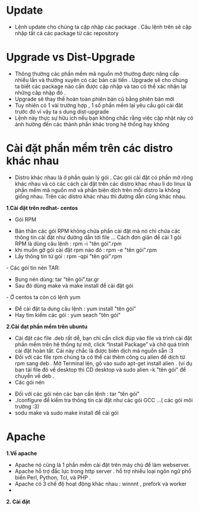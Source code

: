 # Update
- Lệnh update cho chúng ta cập nhập các package . Câu lệnh trên sẽ cập nhập tất cả các package từ các repository 

# Upgrade vs Dist-Upgrade
- Thông thường các phần mềm mã nguồn mở thường được nâng cấp nhiều lần và thường xuyên có các bản cái tiến . Upgrade sẽ cho chúng
ta biết các package nào cần được cập nhập và tao có thể xác nhận lại những câp nhập đó . 
- Upgrade sẽ thay thế hoàn toàn phiên bản cũ bằng phiên bản mới
- Tuy nhiên có 1 vài trường hợp , 1 số phần mềm lại yêu cầu gói cài đăt trước đó vì vậy ta s dung dist-upgrade
- Lệnh này thực sự hữu ích nếu bạn không chắc rằng việc cập nhật này có ảnh hưởng đến các thành phần khác trong hệ thống hay không

# Cài đặt phần mềm trên các distro khác nhau 
- Distro khác nhau là ở phần quản lý gói . Các gói cài đặt có phần mở rộng khác nhau và có các cách cài đặt trên các distro khac
nhau lí do linux là phần mềm mã nguồn mở và phần biên dịch trên mỗi distro la không giống nhau. Trên các distro khác nhau thì đường dẫn cũng khác nhau. 

**1.Cài đặt trên redhat- centos**

- Gói RPM
<ul>
<li>Bản thân các gói RPM không chứa phần cài đặt mà nó chỉ chứa các thông tin cài đặt như đường dẫn tới file ... Cách đơn giản để cài 1 gói RPM là dùng câu lệnh : rpm -i "tên gói".rpm 
<li>khi muốn gỡ gói cài đặt rpm nào đó : rpm -e  "tên gói".rpm 
<li>Lấy thông tin từ gói : rpm -qpi  "tên gói".rpm 
</ul>
- Các gói tin nén TAR:
<ul>
<li> Bung nén dùng: tar  "tên gói".tar.gr
<li> Sau đó dùng make và make install để cài đặt gói 
</ul>
- Ở centos ta còn có lệnh yum 
<ul>
<li>Để cài đặt ta dung câu lệnh : yum install  "tên gói" 
<li>Hay tìm kiếm các gói : yum seach  "tên gói"
</ul>

**2.Cài đạt phần mềm trên ubuntu**

- Cài đặt các file .deb  rất dễ, bạn chỉ cần click đúp vào file và trình cài đặt phần mềm trên hệ thống tự mở, click “Install Package” và chờ quá trình cài đặt hoàn tất. Cái này chắc là được biên dịch mã nguồn sẵn :3 
- Đối với các file rpm chúng ta có thể cài thêm công cụ alien để dịch từ rpm sang deb .  Mở Terminal lên, gõ vào sudo apt-get install alien . (ví dụ bạn tải file đó về desktop thì CD desktop và sudo alien -k "tên gói" để chuyển về deb .
- Các gói nén 
<ul>
<li>Đối với các gói nén các bạn cần lệnh : tar "tên gói"
<li> ./configure  để kiểm tra thông tin cài đặt như các gói GCC ...( các gói môi trường :3)
<li>sodu make và sudo make install để cài gói 
</ul>

# Apache 

**1.Về apache**
- Apache nó cũng là 1 phần mềm cài đặt trên máy chủ để làm webserver.
- Apache hỗ trợ đắc lực trong http server . hỗ trợ nhiều loại ngôn ngữ phổ biến  Perl, Python, Tcl, và PHP .
- Apache có 3 chế độ hoạt động khác nhau : winnnt , prefork và worker 
- 
**2. Cài đặt** 
